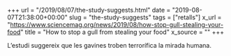 +++
url = "/2019/08/07/the-study-suggests.html"
date = "2019-08-07T21:38:00+00:00"
slug = "the-study-suggests"
tags = ["retalls"]
x_url = "https://www.sciencemag.org/news/2019/08/how-stop-gull-stealing-your-food"
title = "How to stop a gull from stealing your food"
x_source = ""
+++


L’estudi suggereix que les gavines troben terrorífica la mirada humana.
